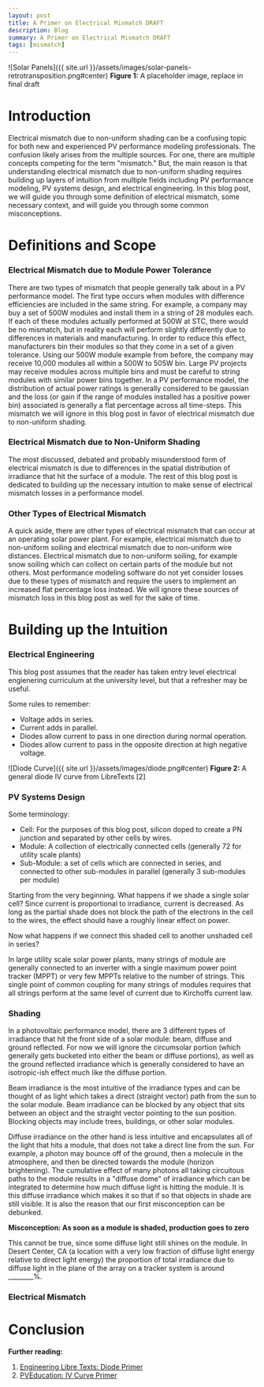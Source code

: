 ```yaml
---
layout: post
title: A Primer on Electrical Mismatch DRAFT
description: Blog
summary: A Primer on Electrical Mismatch DRAFT
tags: [mismatch]
---
```



![Solar Panels]({{ site.url }}/assets/images/solar-panels-retrotransposition.png#center)
**Figure 1:**  A placeholder image, replace in final draft

# Introduction

Electrical mismatch due to non-uniform shading can be a confusing topic for both new and experienced PV performance modeling professionals.  The confusion likely arises from the multiple sources. For one, there are multiple concepts competing for the term "mismatch."  But, the main reason is that understanding electrical mismatch due to non-uniform shading requires building up layers of intuition from multiple fields including PV performance modeling, PV systems design, and electrical engineering.  In this blog post, we will guide you through some definition of electrical mismatch, some necessary context, and will guide you through some common misconceptions.

# Definitions and Scope

### Electrical Mismatch due to Module Power Tolerance

There are two types of mismatch that people generally talk about in a PV performance model.  The first type occurs when modules with difference efficiencies are included in the same string.  For example, a company may buy a set of 500W modules and install them in a string of 28 modules each.  If each of these modules actually performed at 500W at STC, there would be no mismatch, but in reality each will perform slightly differently due to differences in materials and manufacturing.  In order to reduce this effect, manufacturers bin their modules so that they come in a set of a given tolerance.  Using our 500W module example from before, the company may receive 10,000 modules all within a 500W to 505W bin.  Large PV projects may receive modules across multiple bins and must be careful to string modules with similar power bins together.  In a PV performance model, the distribution of actual power ratings is generally considered to be gaussian and the loss (or gain if the range of modules installed has a positive power bin) associated is generally a flat percentage across all time-steps.  This mismatch we will ignore in this blog post in favor of electrical mismatch due to non-uniform shading.

### Electrical Mismatch due to Non-Uniform Shading

The most discussed, debated and probably misunderstood form of electrical mismatch is due to differences in the spatial distribution of irradiance that hit the surface of a module.  The rest of this blog post is dedicated to building up the necessary intuition to make sense of electrical mismatch losses in a performance model.

### Other Types of Electrical Mismatch

A quick aside, there are other types of electrical mismatch that can occur at an operating solar power plant.  For example, electrical mismatch due to non-uniform soiling and electrical mismatch due to non-uniform wire distances.  Electrical mismatch due to non-uniform soiling, for example snow soiling which can collect on certain parts of the module but not others.  Most performance modeling software do not yet consider losses due to these types of mismatch and require the users to implement an increased flat percentage loss instead.  We will ignore these sources of mismatch loss in this blog post as well for the sake of time.  


# Building up the Intuition

### Electrical Engineering

This blog post assumes that the reader has taken entry level electrical engienering curriculum at the university level, but that a refresher may be useful.

Some rules to remember:

- Voltage adds in series.
- Current adds in parallel.
- Diodes allow current to pass in one direction during normal operation.
- Diodes allow current to pass in the opposite direction at high negative voltage.

![Diode Curve]({{ site.url }}/assets/images/diode.png#center)
**Figure 2:**  A general diode IV curve from LibreTexts [2]

### PV Systems Design

Some terminology:

- Cell:  For the purposes of this blog post, silicon doped to create a PN junction and separated by other cells by wires.
- Module:  A collection of electrically connected cells (generally 72 for utility scale plants)
- Sub-Module:  a set of cells which are connected in series, and connected to other sub-modules in parallel (generally 3 sub-modules per module)

Starting from the very beginning.  What happens if we shade a single solar cell?  Since current is proportional to irradiance, current is decreased.  As long as the partial shade does not block the path of the electrons in the cell to the wires, the effect should have a roughly linear effect on power.

Now what happens if we connect this shaded cell to another unshaded cell in series?  

In large utility scale solar power plants, many strings of module are generally connected to an inverter with a single maximum power point tracker (MPPT) or very few MPPTs relative to the number of strings.  This single point of common coupling for many strings of modules requires that all strings perform at the same level of current due to Kirchoffs current law. 





### Shading

In a photovoltaic performance model, there are 3 different types of irradiance that hit the front side of a solar module:  beam, diffuse and ground reflected.  For now we will ignore the circumsolar portion (which generally gets bucketed into either the beam or diffuse portions), as well as the ground reflected irradiance which is generally considered to have an isotropic-ish effect much like the diffuse portion.  

Beam irradiance is the most intuitive of the irradiance types and can be thought of as light which takes a direct (straight vector) path from the sun to the solar module.  Beam irradiance can be blocked by any object that sits between an object and the straight vector pointing to the sun position.  Blocking objects may include trees, buildings, or other solar modules.  

Diffuse irradiance on the other hand is less intuitive and encapsulates all of the light that hits a module, that does not take a direct line from the sun.  For example, a photon may bounce off of the ground, then a molecule in the atmosphere, and then be directed towards the module (horizon brightening).  The cumulative effect of many photons all taking circuitous paths to the module results in a "diffuse dome" of irradiance which can be integrated to determine how much diffuse light is hitting the module.  It is this diffuse irradiance which makes it so that if so that objects in shade are still visible.  It is also the reason that our first misconception can be debunked.

**Misconception:  As soon as a module is shaded, production goes to zero**

This cannot be true, since some diffuse light still shines on the module.  In Desert Center, CA (a location with a very low fraction of diffuse light energy relative to direct light energy) the proportion of total irradiance due to diffuse light in the plane of the array on a tracker system is around ________%.

### Electrical Mismatch


# Conclusion



**Further reading:** 
1. [Engineering Libre Texts:  Diode Primer](https://eng.libretexts.org/Bookshelves/Materials_Science/Supplemental_Modules_%28Materials_Science%29/Solar_Basics/A._Introductory_Physics_for_Solar_Application/II._Electricity/5._Diodes)
2. [PVEducation:  IV Curve Primer](https://www.pveducation.org/pvcdrom/solar-cell-operation/iv-curve)




